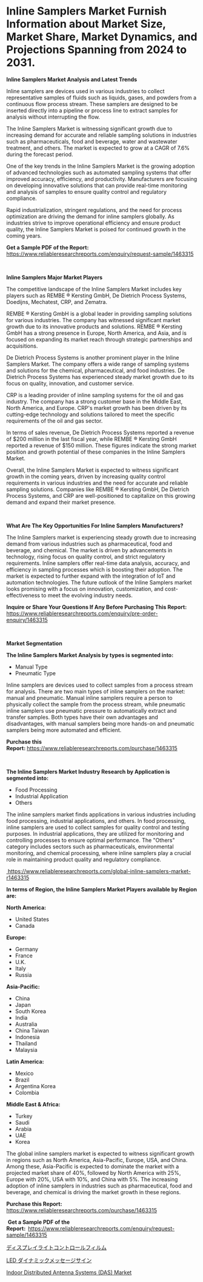 <p><h1>Inline Samplers Market Furnish Information about Market Size, Market Share, Market Dynamics, and Projections Spanning from 2024 to 2031.</h1></p><p><strong>Inline Samplers Market Analysis and Latest Trends</strong></p>
<p><p>Inline samplers are devices used in various industries to collect representative samples of fluids such as liquids, gases, and powders from a continuous flow process stream. These samplers are designed to be inserted directly into a pipeline or process line to extract samples for analysis without interrupting the flow.</p><p>The Inline Samplers Market is witnessing significant growth due to increasing demand for accurate and reliable sampling solutions in industries such as pharmaceuticals, food and beverage, water and wastewater treatment, and others. The market is expected to grow at a CAGR of 7.6% during the forecast period.</p><p>One of the key trends in the Inline Samplers Market is the growing adoption of advanced technologies such as automated sampling systems that offer improved accuracy, efficiency, and productivity. Manufacturers are focusing on developing innovative solutions that can provide real-time monitoring and analysis of samples to ensure quality control and regulatory compliance.</p><p>Rapid industrialization, stringent regulations, and the need for process optimization are driving the demand for inline samplers globally. As industries strive to improve operational efficiency and ensure product quality, the Inline Samplers Market is poised for continued growth in the coming years.</p></p>
<p><strong>Get a Sample PDF of the Report:&nbsp;</strong> <a href="https://www.reliableresearchreports.com/enquiry/request-sample/1463315">https://www.reliableresearchreports.com/enquiry/request-sample/1463315</a></p>
<p>&nbsp;</p>
<p><strong>Inline Samplers Major Market Players</strong></p>
<p><p>The competitive landscape of the Inline Samplers Market includes key players such as REMBE ® Kersting GmbH, De Dietrich Process Systems, Doedijns, Mechatest, CRP, and Zematra. </p><p>REMBE ® Kersting GmbH is a global leader in providing sampling solutions for various industries. The company has witnessed significant market growth due to its innovative products and solutions. REMBE ® Kersting GmbH has a strong presence in Europe, North America, and Asia, and is focused on expanding its market reach through strategic partnerships and acquisitions. </p><p>De Dietrich Process Systems is another prominent player in the Inline Samplers Market. The company offers a wide range of sampling systems and solutions for the chemical, pharmaceutical, and food industries. De Dietrich Process Systems has experienced steady market growth due to its focus on quality, innovation, and customer service. </p><p>CRP is a leading provider of inline sampling systems for the oil and gas industry. The company has a strong customer base in the Middle East, North America, and Europe. CRP's market growth has been driven by its cutting-edge technology and solutions tailored to meet the specific requirements of the oil and gas sector. </p><p>In terms of sales revenue, De Dietrich Process Systems reported a revenue of $200 million in the last fiscal year, while REMBE ® Kersting GmbH reported a revenue of $150 million. These figures indicate the strong market position and growth potential of these companies in the Inline Samplers Market. </p><p>Overall, the Inline Samplers Market is expected to witness significant growth in the coming years, driven by increasing quality control requirements in various industries and the need for accurate and reliable sampling solutions. Companies like REMBE ® Kersting GmbH, De Dietrich Process Systems, and CRP are well-positioned to capitalize on this growing demand and expand their market presence.</p></p>
<p>&nbsp;</p>
<p><strong>What Are The Key Opportunities For Inline Samplers Manufacturers?</strong></p>
<p><p>The Inline Samplers market is experiencing steady growth due to increasing demand from various industries such as pharmaceutical, food and beverage, and chemical. The market is driven by advancements in technology, rising focus on quality control, and strict regulatory requirements. Inline samplers offer real-time data analysis, accuracy, and efficiency in sampling processes which is boosting their adoption. The market is expected to further expand with the integration of IoT and automation technologies. The future outlook of the Inline Samplers market looks promising with a focus on innovation, customization, and cost-effectiveness to meet the evolving industry needs.</p></p>
<p><strong>Inquire or Share Your Questions If Any Before Purchasing This Report:</strong> <a href="https://www.reliableresearchreports.com/enquiry/pre-order-enquiry/1463315">https://www.reliableresearchreports.com/enquiry/pre-order-enquiry/1463315</a></p>
<p>&nbsp;</p>
<p><strong>Market Segmentation</strong></p>
<p><strong>The Inline Samplers Market Analysis by types is segmented into:</strong></p>
<p><ul><li>Manual Type</li><li>Pneumatic Type</li></ul></p>
<p><p>Inline samplers are devices used to collect samples from a process stream for analysis. There are two main types of inline samplers on the market: manual and pneumatic. Manual inline samplers require a person to physically collect the sample from the process stream, while pneumatic inline samplers use pneumatic pressure to automatically extract and transfer samples. Both types have their own advantages and disadvantages, with manual samplers being more hands-on and pneumatic samplers being more automated and efficient.</p></p>
<p><strong>Purchase this Report:&nbsp;</strong><a href="https://www.reliableresearchreports.com/purchase/1463315">https://www.reliableresearchreports.com/purchase/1463315</a></p>
<p>&nbsp;</p>
<p><strong>The Inline Samplers Market Industry Research by Application is segmented into:</strong></p>
<p><ul><li>Food Processing</li><li>Industrial Application</li><li>Others</li></ul></p>
<p><p>The inline samplers market finds applications in various industries including food processing, industrial applications, and others. In food processing, inline samplers are used to collect samples for quality control and testing purposes. In industrial applications, they are utilized for monitoring and controlling processes to ensure optimal performance. The "Others" category includes sectors such as pharmaceuticals, environmental monitoring, and chemical processing, where inline samplers play a crucial role in maintaining product quality and regulatory compliance.</p></p>
<p><a href="https://www.reliableresearchreports.com/global-inline-samplers-market-r1463315">&nbsp;https://www.reliableresearchreports.com/global-inline-samplers-market-r1463315</a></p>
<p><strong>In terms of Region, the Inline Samplers Market Players available by Region are:</strong></p>
<p>
    <p> <strong> North America: </strong>
        <ul>
            <li>United States</li>
            <li>Canada</li>
        </ul>
        </p> 
    <p> <strong> Europe: </strong>
        <ul>
            <li>Germany</li>
            <li>France</li>
            <li>U.K.</li>
            <li>Italy</li>
            <li>Russia</li>
        </ul>
        </p> 
    <p> <strong> Asia-Pacific: </strong>
        <ul>
            <li>China</li>
            <li>Japan</li>
            <li>South Korea</li>
            <li>India</li>
            <li>Australia</li>
            <li>China Taiwan</li>
            <li>Indonesia</li>
            <li>Thailand</li>
            <li>Malaysia</li>
        </ul>
        </p> 
    <p> <strong> Latin America: </strong>
        <ul>
            <li>Mexico</li>
            <li>Brazil</li>
            <li>Argentina Korea</li>
            <li>Colombia</li>
        </ul>
        </p> 
    <p> <strong> Middle East & Africa: </strong>
        <ul>
            <li>Turkey</li>
            <li>Saudi</li>
            <li>Arabia</li>
            <li>UAE</li>
            <li>Korea</li>
        </ul>
    </p>
    </p>
<p><p>The global inline samplers market is expected to witness significant growth in regions such as North America, Asia-Pacific, Europe, USA, and China. Among these, Asia-Pacific is expected to dominate the market with a projected market share of 40%, followed by North America with 25%, Europe with 20%, USA with 10%, and China with 5%. The increasing adoption of inline samplers in industries such as pharmaceutical, food and beverage, and chemical is driving the market growth in these regions.</p></p>
<p><strong>Purchase this Report: </strong><a href="https://www.reliableresearchreports.com/purchase/1463315">https://www.reliableresearchreports.com/purchase/1463315</a></p>
<p>&nbsp;<strong>Get a Sample PDF of the Report:&nbsp;&nbsp;</strong><a href="https://www.reliableresearchreports.com/enquiry/request-sample/1463315">https://www.reliableresearchreports.com/enquiry/request-sample/1463315</a></p>
<p><strong></strong></p>
<p><p><a href="https://github.com/ycmtqqhvk3273/Market-Research-Report-List-2/blob/main/8335850163320.md">ディスプレイライトコントロールフィルム</a></p><p><a href="https://github.com/SimeonBode1/Market-Research-Report-List-1/blob/main/7299747163319.md">LED ダイナミックメッセージサイン</a></p><p><a href="https://view.publitas.com/reportprime-1/indoor-distributed-antenna-systems-das-market-emerging-trends-and-future-prospects-for-period-from-2024-to-2031/">Indoor Distributed Antenna Systems (DAS) Market</a></p></p>